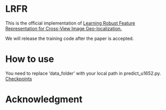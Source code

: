 # LRFR
This is the official implementation of [Learning Robust Feature Representation for Cross-View Image Geo-localization.](https://ieeexplore.ieee.org/document/10896706)

We will release the training code after the paper is accepted.

# How to use
You need to replace ‘data_folder’ with your local path in predict_u1652.py. [Checkpoints](https://pan.baidu.com/s/14rxpYno368YSDS9aUxdHEw?pwd=nie7)

# Acknowledgment

